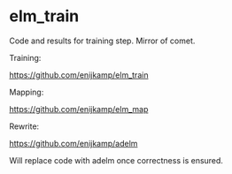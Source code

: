 # elm_train

Code and results for training step. Mirror of comet.

Training:

https://github.com/enijkamp/elm_train

Mapping:

https://github.com/enijkamp/elm_map

Rewrite:

https://github.com/enijkamp/adelm

Will replace code with adelm once correctness is ensured.



